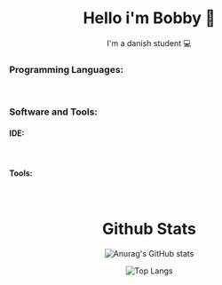 <h1 align=center> Hello i'm Bobby 👋 </h1>
<p align=center> I'm a danish student 💻 </p>



### **Programming Languages:**

<div align=left>

<img alt="" src="https://img.shields.io/badge/Java-ED8B00.svg?&style=for-the-badge&logo=Java&logoColor=black" alt="Java"/>
<img alt="" src="https://img.shields.io/badge/JavaScript-f7df1e.svg?&style=for-the-badge&logo=JavaScript&logoColor=black" alt="Javascript"/>
<img alt="" src="https://img.shields.io/badge/C%23-5C2D91.svg?&style=for-the-badge&logo=C-sharp&logoColor=white" alt="C-sharp"/>
<img alt="" src="https://img.shields.io/badge/C++-00599C?style=for-the-badge&logo=c%2B%2B&&logoColor=white" alt="C++"/>
<img alt="" src="https://img.shields.io/badge/html5%20-dd4b25.svg?&style=for-the-badge&logo=html5&logoColor=white" alt="HTML"/>
<img alt="" src="https://img.shields.io/badge/lua%20-00007c.svg?&style=for-the-badge&logo=lua&logoColor=<logo-color>" alt="LUA"/>
  
</div>  

### **Software and Tools:**

<h4> IDE: </h4>

<div align=left>

<img alt="" src="https://img.shields.io/badge/Visual%20Studio%20Code-37a2ea.svg?&style=for-the-badge&logo=Visual%20Studio%20Code&logoColor=white" alt="VScode"/>
<img alt="" src="https://img.shields.io/badge/JetBrains%20-000000.svg?&style=for-the-badge&logo=jetbrains&logoColor=<logo-color>" alt="Jetbrains"/>
<img alt="" src="https://img.shields.io/badge/Atom%20-0da473.svg?&style=for-the-badge&logo=atom&logoColor=<logo-color>" alt="Atom"/>
<img alt="" src="https://img.shields.io/badge/Arduino%20-17949a.svg?&style=for-the-badge&logo=Arduino&logoColor=white" alt="Atom"/>
<img alt="" src="https://img.shields.io/badge/Apache%20NetBeans%20IDE-9cbf33.svg?&style=for-the-badge&logo=Apache%20NetBeans%20IDE&logoColor=black" alt="Atom"/>
  
<!--<img alt="" src="https://img.shields.io/badge/<badge>%20-%23<badge-color>.svg?&style=for-the-badge&logo=<badge>&logoColor=<logo-color>" alt="Badge Name"/>-->
</div>

<h4> Tools: </h4>

<div align=left>
  
  
<img alt="" src="https://img.shields.io/badge/Adobe%20Photoshop-00a5f7.svg?&style=for-the-badge&logo=Adobe%20Photoshop&logoColor=black" alt="Badge Name"/>
<img alt="" src="https://img.shields.io/badge/Adobe%20Illustrator-f79500.svg?&style=for-the-badge&logo=adobe%20illustrator&logoColor=black" alt="Badge Name"/>
<img alt="" src="https://img.shields.io/badge/Adobe%20Premiere%20Pro-9494f7.svg?&style=for-the-badge&logo=Adobe%20Premiere%20Pro&logoColor=black" alt="Badge Name"/>
<img alt="" src="https://img.shields.io/badge/Adobe%20After%20Effects-9494f7.svg?&style=for-the-badge&logo=Adobe%20After%20Effects&logoColor=black" alt="Badge Name"/>
<img alt="" src="https://img.shields.io/badge/Blender-e87d0d.svg?&style=for-the-badge&logo=Blender&logoColor=black" alt="Badge Name"/>
<img alt="" src="https://img.shields.io/badge/Autodesk-48b5a4.svg?&style=for-the-badge&logo=Autodesk&logoColor=black" alt="Badge Name"/>
</div>



<h1 align=center> Github Stats </h1>

<div align=center>

![Anurag's GitHub stats](https://github-readme-stats.vercel.app/api?username=Bobby2075&show_icons=true&theme=algolia)
  
</div>

<div align=center>
  
![Top Langs](https://github-readme-stats.vercel.app/api/top-langs/?username=Bobby2075&langs_count=8&theme=algolia)

</div>

<div align=center>
  
</div>
  


